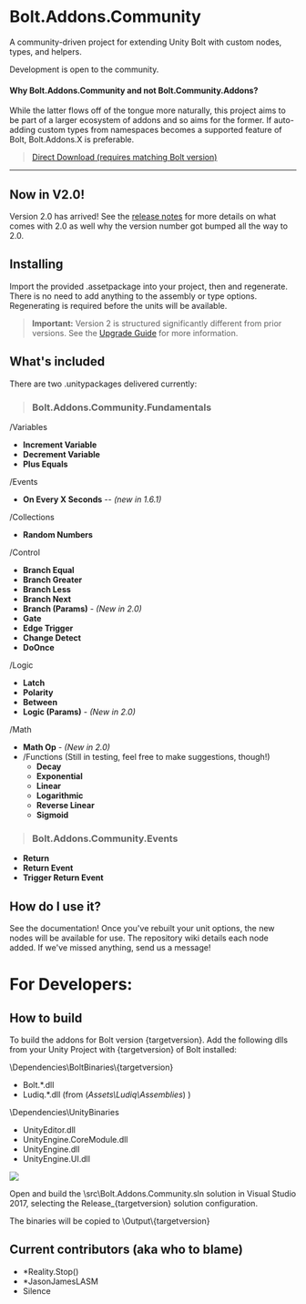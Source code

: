 # Bolt.Addons.Community
A community-driven project for extending Unity Bolt with custom nodes, types, and helpers.

Development is open to the community.


#### Why Bolt.Addons.Community and not Bolt.Community.Addons?  
While the latter flows off of the tongue more naturally, this project aims to be part of a larger ecosystem of addons and so aims for the former.  If auto-adding custom types from namespaces becomes a supported feature of Bolt, Bolt.Addons.X is preferable.

> [Direct Download (requires matching Bolt version)](https://github.com/RealityStop/Bolt.Addons.Community/releases/)



----------

## Now in V2.0!

 Version 2.0 has arrived!  See the [release notes](https://github.com/RealityStop/Bolt.Addons.Community/wiki/Version-2.0-Released!) for more details on what comes with 2.0 as well why the version number got bumped all the way to 2.0.
 
 
 

## Installing

Import the provided .assetpackage into your project, then and regenerate.  There is no need to add anything to the assembly or type options.  Regenerating is required before the units will be available.

> **Important:** Version 2 is structured significantly different from prior versions.  See the [Upgrade Guide](https://github.com/RealityStop/Bolt.Addons.Community/wiki/Version-2.0-Released!) for more information.


## What's included
There are two .unitypackages delivered currently:

> ### Bolt.Addons.Community.Fundamentals

/Variables
 - **Increment Variable**
 - **Decrement Variable**
 - **Plus Equals**

/Events
 - **On Every X Seconds** -- *(new in 1.6.1)*


/Collections
 - **Random Numbers** 

/Control
 - **Branch Equal**
 - **Branch Greater**
 - **Branch Less**
 - **Branch Next**
 - **Branch (Params)** - *(New in 2.0)*
 - **Gate**
 - **Edge Trigger**
 - **Change Detect**
 - **DoOnce**

/Logic
 - **Latch**
 - **Polarity**
 - **Between**
 - **Logic (Params)** - *(New in 2.0)*

/Math
 - **Math Op** - *(New in 2.0)*
 - 
	 /Functions  (Still in testing, feel free to make suggestions, though!)
	 - **Decay**
	 - **Exponential**
	 - **Linear**
	 - **Logarithmic**
	 - **Reverse Linear**
	 - **Sigmoid**

> ### Bolt.Addons.Community.Events
 - **Return**
 - **Return Event**
 - **Trigger Return Event**




## How do I use it?
See the documentation!  Once you've rebuilt your unit options, the new nodes will be available for use.  The repository wiki details each node added.  If we've missed anything, send us a message!


# For Developers:

## How to build
To build the addons for Bolt version {targetversion}.  Add the following dlls from your Unity Project with {targetversion} of Bolt installed:

\Dependencies\BoltBinaries\\{targetversion}
 - Bolt.*.dll  
 - Ludiq.*.dll
(from (*Assets\Ludiq\Assemblies*) )
  
\Dependencies\UnityBinaries
 - UnityEditor.dll
 - UnityEngine.CoreModule.dll
 - UnityEngine.dll
 - UnityEngine.UI.dll
 
 ![](https://i.imgur.com/M7XvCRl.gif)

Open and build the \src\Bolt.Addons.Community.sln solution in Visual Studio 2017, selecting the Release_{targetversion} solution configuration.

The binaries will be copied to \Output\\{targetversion}


## Current contributors (aka who to blame)
 - *Reality.Stop()
 - *JasonJamesLASM
 - Silence
